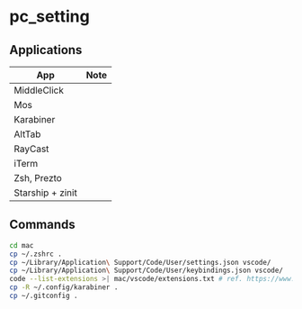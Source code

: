 # pc_setting

## Applications

| App              | Note |
| ---------------- | ---- |
| MiddleClick      |      |
| Mos              |      |
| Karabiner        |      |
| AltTab           |      |
| RayCast          |      |
| iTerm            |      |
| Zsh, Prezto      |      |
| Starship + zinit |      |

## Commands

```zsh
cd mac
cp ~/.zshrc .
cp ~/Library/Application\ Support/Code/User/settings.json vscode/
cp ~/Library/Application\ Support/Code/User/keybindings.json vscode/
code --list-extensions >| mac/vscode/extensions.txt # ref. https://www.travelhacks.tokyo/entry/stdout-overwrite
cp -R ~/.config/karabiner .
cp ~/.gitconfig .
```
